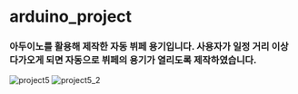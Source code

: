 # arduino_project

### 아두이노를 활용해 제작한 자동 뷔페 용기입니다. 사용자가 일정 거리 이상 다가오게 되면 자동으로 뷔페의 용기가 열리도록 제작하였습니다.

![project5](https://user-images.githubusercontent.com/52669844/207298105-5efd0145-6fca-4cf6-8a74-15b867fa1da9.jpg)
![project5_2](https://user-images.githubusercontent.com/52669844/207298129-aa2f410d-6390-4162-8e42-443b925769ce.jpg)
